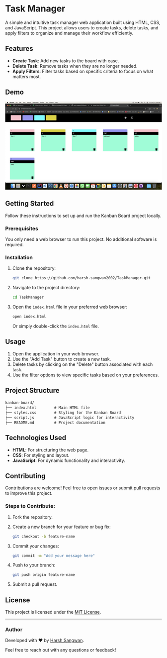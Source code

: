 # Task Manager

A simple and intuitive task manager web application built using HTML, CSS, and JavaScript. This project allows users to create tasks, delete tasks, and apply filters to organize and manage their workflow efficiently.

## Features

- **Create Task**: Add new tasks to the board with ease.
- **Delete Task**: Remove tasks when they are no longer needed.
- **Apply Filters**: Filter tasks based on specific criteria to focus on what matters most.

## Demo

<img src ="/image.webp">

## Getting Started

Follow these instructions to set up and run the Kanban Board project locally.

### Prerequisites

You only need a web browser to run this project. No additional software is required.

### Installation

1. Clone the repository:

   ```bash
   git clone https://github.com/harsh-sangwan2002/TaskManager.git
   ```

2. Navigate to the project directory:

   ```bash
   cd TaskManager
   ```

3. Open the `index.html` file in your preferred web browser:

   ```bash
   open index.html
   ```

   Or simply double-click the `index.html` file.

## Usage

1. Open the application in your web browser.
2. Use the "Add Task" button to create a new task.
3. Delete tasks by clicking on the "Delete" button associated with each task.
4. Use the filter options to view specific tasks based on your preferences.

## Project Structure

```
kanban-board/
├── index.html        # Main HTML file
├── styles.css        # Styling for the Kanban Board
├── script.js         # JavaScript logic for interactivity
├── README.md         # Project documentation
```

## Technologies Used

- **HTML**: For structuring the web page.
- **CSS**: For styling and layout.
- **JavaScript**: For dynamic functionality and interactivity.

## Contributing

Contributions are welcome! Feel free to open issues or submit pull requests to improve this project.

### Steps to Contribute:

1. Fork the repository.
2. Create a new branch for your feature or bug fix:

   ```bash
   git checkout -b feature-name
   ```

3. Commit your changes:

   ```bash
   git commit -m "Add your message here"
   ```

4. Push to your branch:

   ```bash
   git push origin feature-name
   ```

5. Submit a pull request.

## License

This project is licensed under the [MIT License](LICENSE).

---

### Author

Developed with ❤️ by [Harsh Sangwan](https://github.com/harsh-sangwan2002).

Feel free to reach out with any questions or feedback!